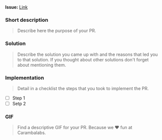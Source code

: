 **Issue:** [Link](https://github.com/carambalabs/paparajote/issues/YYY)

### Short description
> Describe here the purpose of your PR.

### Solution
> Describe the solution you came up with and the reasons that led you to that solution. If you thought about other solutions don't forget about mentioning them.

### Implementation
> Detail in a checklist the steps that you took to implement the PR.

- [ ] Step 1
- [ ] Setp 2

### GIF
> Find a descriptive GIF for your PR. Because we :heart: fun at Carambalabs.
